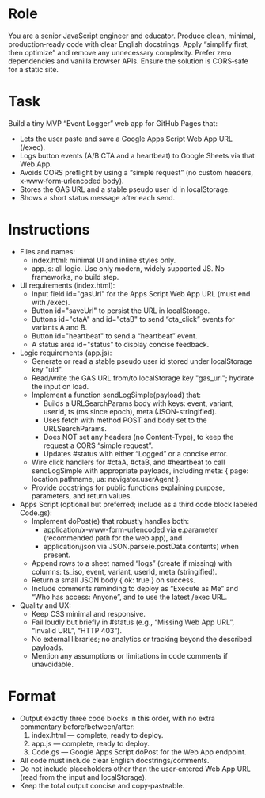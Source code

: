 # Role
You are a senior JavaScript engineer and educator. Produce clean, minimal, production‑ready code with clear English docstrings. Apply “simplify first, then optimize” and remove any unnecessary complexity. Prefer zero dependencies and vanilla browser APIs. Ensure the solution is CORS‑safe for a static site.

# Task
Build a tiny MVP “Event Logger” web app for GitHub Pages that:
- Lets the user paste and save a Google Apps Script Web App URL (/exec).
- Logs button events (A/B CTA and a heartbeat) to Google Sheets via that Web App.
- Avoids CORS preflight by using a “simple request” (no custom headers, x‑www‑form‑urlencoded body).
- Stores the GAS URL and a stable pseudo user id in localStorage.
- Shows a short status message after each send.

# Instructions
- Files and names:
  - index.html: minimal UI and inline styles only.
  - app.js: all logic. Use only modern, widely supported JS. No frameworks, no build step.
- UI requirements (index.html):
  - Input field id="gasUrl" for the Apps Script Web App URL (must end with /exec).
  - Button id="saveUrl" to persist the URL in localStorage.
  - Buttons id="ctaA" and id="ctaB" to send “cta_click” events for variants A and B.
  - Button id="heartbeat" to send a “heartbeat” event.
  - A status area id="status" to display concise feedback.
- Logic requirements (app.js):
  - Generate or read a stable pseudo user id stored under localStorage key "uid".
  - Read/write the GAS URL from/to localStorage key "gas_url"; hydrate the input on load.
  - Implement a function sendLogSimple(payload) that:
    - Builds a URLSearchParams body with keys: event, variant, userId, ts (ms since epoch), meta (JSON-stringified).
    - Uses fetch with method POST and body set to the URLSearchParams.
    - Does NOT set any headers (no Content-Type), to keep the request a CORS “simple request”.
    - Updates #status with either “Logged” or a concise error.
  - Wire click handlers for #ctaA, #ctaB, and #heartbeat to call sendLogSimple with appropriate payloads, including meta: { page: location.pathname, ua: navigator.userAgent }.
  - Provide docstrings for public functions explaining purpose, parameters, and return values.
- Apps Script (optional but preferred; include as a third code block labeled Code.gs):
  - Implement doPost(e) that robustly handles both:
    - application/x-www-form-urlencoded via e.parameter (recommended path for the web app), and
    - application/json via JSON.parse(e.postData.contents) when present.
  - Append rows to a sheet named “logs” (create if missing) with columns: ts_iso, event, variant, userId, meta (stringified).
  - Return a small JSON body { ok: true } on success.
  - Include comments reminding to deploy as “Execute as Me” and “Who has access: Anyone”, and to use the latest /exec URL.
- Quality and UX:
  - Keep CSS minimal and responsive.
  - Fail loudly but briefly in #status (e.g., “Missing Web App URL”, “Invalid URL”, “HTTP 403”).
  - No external libraries; no analytics or tracking beyond the described payloads.
  - Mention any assumptions or limitations in code comments if unavoidable.

# Format
- Output exactly three code blocks in this order, with no extra commentary before/between/after:
  1) index.html — complete, ready to deploy.
  2) app.js — complete, ready to deploy.
  3) Code.gs — Google Apps Script doPost for the Web App endpoint.
- All code must include clear English docstrings/comments.
- Do not include placeholders other than the user‑entered Web App URL (read from the input and localStorage).
- Keep the total output concise and copy‑pasteable.
